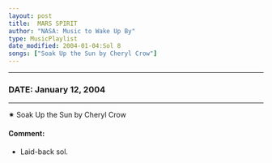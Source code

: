 ```yaml
---
layout: post
title:  MARS SPIRIT
author: "NASA: Music to Wake Up By"
type: MusicPlaylist
date_modified: 2004-01-04:Sol 8
songs: ["Soak Up the Sun by Cheryl Crow"]
---
```


----
### DATE: January 12, 2004
----
✷ Soak Up the Sun by Cheryl Crow

#### Comment:
* Laid-back sol.



<br/>
<center>
	<a target="_blank"
	   href="https://twitter.com/intent/tweet?hashtags=Space,NASA,Playlist,NASAWakeupCalls,SpaceProgram&text={{ page.author}}, '{{ page.songs.first }}' {{ page.title }}, {{ page.date | date: '%B %d, %Y' }}. {{ site.url }}{{ page.url }}&via=nasawakeupcalls"><i class="fab fa-twitter" alt="Tweet this page" style="font-size: 1.3em;"></i></a>
	&nbsp; 	<i class="fas fa-user-astronaut" style="font-size: 1.5em;"></i> &nbsp;
    <a type="amzn" search="'Soak Up the Sun by Cheryl Crow'" category="popular music">
    <i class="fab fa-amazon" style="font-size: 1.3em;"></i></a>
</center>
